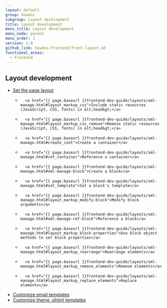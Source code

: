 ```yaml
---
layout: default
group: howdoi
subgroup: Layout development
title: Layout development
menu_title: Layout development
menu_node: parent
menu_order: 1
version: 2.0
github_link: howdoi/frontend/front-layout.md
functional_areas:
  - Frontend
---
```


## Layout development

- 	<a href="{{ page.baseurl }}frontend-dev-guide/layouts/xml-manage.html#layout_markup_columns">Set the page layout</a>
	- 		<a href="{{ page.baseurl }}frontend-dev-guide/layouts/xml-manage.html#layout_markup_css">Include static resources (JavaScript, CSS, fonts) in &lt;head&gt;</a>
	- 		<a href="{{ page.baseurl }}frontend-dev-guide/layouts/xml-manage.html#layout_markup_css_remove">Remove static resources (JavaScript, CSS, fonts) in &lt;head&gt;</a>
	- 		<a href="{{ page.baseurl }}frontend-dev-guide/layouts/xml-manage.html#create_cont">Create a container</a>
	- 		<a href="{{ page.baseurl }}frontend-dev-guide/layouts/xml-manage.html#ref_container">Reference a container</a>
	- 		<a href="{{ page.baseurl }}frontend-dev-guide/layouts/xml-manage.html#xml-manage-block">Create a block</a>
	- 		<a href="{{ page.baseurl }}frontend-dev-guide/layouts/xml-manage.html#set_template">Set a block's template</a>
	- 		<a href="{{ page.baseurl }}frontend-dev-guide/layouts/xml-manage.html#layout_markup_modify-block">Modify block arguments</a>
	- 		<a href="{{ page.baseurl }}frontend-dev-guide/layouts/xml-manage.html#xml-manage-ref-block">Reference a block</a>
	- 		<a href="{{ page.baseurl }}frontend-dev-guide/layouts/xml-manage.html#layout_markup_block-properties">Use block object methods to set block properties</a>
	- 		<a href="{{ page.baseurl }}frontend-dev-guide/layouts/xml-manage.html#layout_markup_rearrange">Rearrange elements</a>
	- 		<a href="{{ page.baseurl }}frontend-dev-guide/layouts/xml-manage.html#layout_markup_remove_elements">Remove elements</a>
	- 		<a href="{{ page.baseurl }}frontend-dev-guide/layouts/xml-manage.html#layout_markup_replace_elements">Replace elements</a>
- <a href="{{ page.baseurl }}frontend-dev-guide/templates/template-email.html">Customize email templates</a>
- <a href="{{ page.baseurl }}frontend-dev-guide/templates/template-walkthrough.html">Customize theme .phtml templates</a>

	
